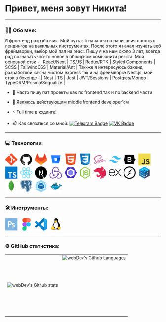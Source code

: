 
# Привет, меня зовут Никита!

---

### :man_technologist: Обо мне:

Я фронтенд разработчик. Мой путь в it начался со написания простых лендингов на ванильных инструментах. После этого я начал изучать веб фреймворки, выбор мой пал на react. Пишу я на нем около 3 лет, всегда рад познавать что-то новое в обширном комьюнити реакта. Мой основной стэк - | React/Next | TS/JS | Redux/RTK | Styled Components | SCSS | TailwindCSS | Material/Ant | Так-же я интересуюсь бэкенд разработкой как на чистом express так и на фреймворке Nest.js, мой стэк в бэкенде - | Nest | TS | Jest | JWT/Sessions | Postgres/Mongo | TypeORM/Prisma/Sequalize |

- :telescope: Часто пишу пэт проекты как по frontend так и по backend части

- :seedling: Являюсь действующим middle frontend developer'ом

- :zap: Full time в кодинге!

- :mailbox: Как связаться со мной: [![Telegram Badge](https://img.shields.io/badge/-manihate_u-blue?style=flat&logo=Telegram&logoColor=white)](https://t.me/manihate_u) [![VK Badge](https://img.shields.io/badge/-dude.ihate_u-blue?style=flat&logo=VK&logoColor=white)](vk.com/dude.ihate_u)

---

### 💻 Технологии:

<div>
  <img src="https://github.com/devicons/devicon/blob/master/icons/git/git-original.svg" title="git" alt="git" width="40" height="40"/>&nbsp
  <img src="https://github.com/devicons/devicon/blob/master/icons/github/github-original.svg" title="git" alt="git" width="40" height="40"/>&nbsp
  <img src="https://github.com/devicons/devicon/blob/master/icons/gitlab/gitlab-original.svg" title="git" alt="git" width="40" height="40"/>&nbsp
  <img src="https://github.com/devicons/devicon/blob/master/icons/bitbucket/bitbucket-original.svg" title="git" alt="git" width="40" height="40"/>&nbsp
  <img src="https://github.com/devicons/devicon/blob/master/icons/html5/html5-original.svg" title="html5" alt="html5" width="40" height="40"/>&nbsp
  <img src="https://github.com/devicons/devicon/blob/master/icons/css3/css3-original.svg" title="css" alt="css" width="40" height="40"/>&nbsp
  <img src="https://github.com/devicons/devicon/blob/master/icons/sass/sass-original.svg" title="sass/scss" alt="sass/scss" width="40" height="40"/>&nbsp;
  <img src="https://github.com/devicons/devicon/blob/master/icons/tailwindcss/tailwindcss-plain.svg" title="sass/scss" alt="sass/scss" width="40" height="40"/>&nbsp;
  <img src="https://github.com/devicons/devicon/blob/master/icons/bootstrap/bootstrap-plain.svg" title="sass/scss" alt="sass/scss" width="40" height="40"/>&nbsp;
  <img src="https://github.com/devicons/devicon/blob/master/icons/javascript/javascript-original.svg" title="javascript" alt="javascript" width="40" height="40"/>&nbsp
  <img src="https://github.com/devicons/devicon/blob/master/icons/typescript/typescript-original.svg" title="javascript" alt="javascript" width="40" height="40"/>&nbsp
  <img src="https://github.com/devicons/devicon/blob/master/icons/react/react-original.svg" title="reactjs" alt="reactjs" width="40" height="40"/>&nbsp
  <img src="https://github.com/devicons/devicon/blob/master/icons/nextjs/nextjs-original.svg" title="reactjs" alt="reactjs" width="40" height="40"/>&nbsp
  <img src="https://github.com/devicons/devicon/blob/master/icons/redux/redux-original.svg" title="reactjs" alt="reactjs" width="40" height="40"/>&nbsp
  <img src="https://github.com/devicons/devicon/blob/master/icons/eslint/eslint-original.svg" title="reactjs" alt="reactjs" width="40" height="40"/>&nbsp
  <img src="https://github.com/devicons/devicon/blob/master/icons/nodejs/nodejs-original.svg" title="nodejs" alt="nodejs" width="40" height="40"/>&nbsp
  <img src="https://github.com/devicons/devicon/blob/master/icons/nestjs/nestjs-plain.svg" title="nodejs" alt="nodejs" width="40" height="40"/>&nbsp
  <img src="https://github.com/devicons/devicon/blob/master/icons/express/express-original.svg" title="express" alt="express" width="40" height="40"/>&nbsp
  <img src="https://github.com/devicons/devicon/blob/master/icons/socketio/socketio-original.svg" title="express" alt="express" width="40" height="40"/>&nbsp
  <img src="https://github.com/devicons/devicon/blob/master/icons/sequelize/sequelize-original.svg" title="express" alt="express" width="40" height="40"/>&nbsp
  <img src="https://github.com/devicons/devicon/blob/master/icons/mongodb/mongodb-original.svg" title="mongodb" alt="mongodb" width="40" height="40"/>&nbsp
  <img src="https://github.com/devicons/devicon/blob/master/icons/postgresql/postgresql-plain.svg" title="mongodb" alt="mongodb" width="40" height="40"/>&nbsp
  <img src="https://github.com/devicons/devicon/blob/master/icons/webpack/webpack-original.svg" title="webpack" alt="webpack" width="40" height="40"/>&nbsp;
  <img src="https://github.com/devicons/devicon/blob/master/icons/docker/docker-original.svg" title="webpack" alt="webpack" width="40" height="40"/>&nbsp;
</div>

---

### 🛠 Инструменты:

<div>
  <img src="https://github.com/devicons/devicon/blob/master/icons/photoshop/photoshop-plain.svg" title="photoshop" alt="photoshop" width="40" height="40"/>&nbsp;
  <img src="https://github.com/devicons/devicon/blob/master/icons/figma/figma-original.svg" title="figma" alt="figma" width="40" height="40"/>&nbsp;
  <img src="https://github.com/devicons/devicon/blob/master/icons/vscode/vscode-original.svg" title="figma" alt="figma" width="40" height="40"/>&nbsp;
  <img src="https://github.com/devicons/devicon/blob/master/icons/linux/linux-original.svg" title="linux" alt="linux" width="40" height="40"/>&nbsp;
</div>

---


### ⚙️ GitHub статистика:

<table>
  <tr>
    <td>
      <img align="left" src="http://github-readme-streak-stats.herokuapp.com?user=manihateu&theme=dark&background=000000" alt="webDev's Github stats" />
    </td>
    <td>
      <img height="195px" align="right" alt="webDev's Github Languages" src="https://github-readme-stats-sigma-five.vercel.app/api/top-langs/?username=manihateu&layout=compact&theme=vision-friendly-dark" />
    </td>
  </tr>
</table>
